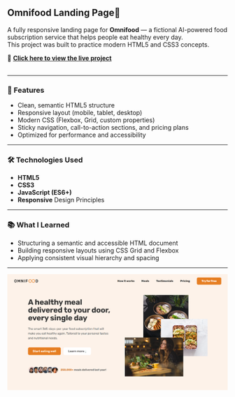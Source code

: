 ## Omnifood Landing Page🍴

A fully responsive landing page for **Omnifood** — a fictional AI-powered food subscription service that helps people eat healthy every day.<br/>
This project was built to practice modern HTML5 and CSS3 concepts.

🔗 **[Click here to view the live project](https://bahareh-bahrami.github.io/Omnifood/)**<br/>
<br/>

---

### 🚀 Features

- Clean, semantic HTML5 structure
- Responsive layout (mobile, tablet, desktop)
- Modern CSS (Flexbox, Grid, custom properties)
- Sticky navigation, call-to-action sections, and pricing plans
- Optimized for performance and accessibility

---

### 🛠️ Technologies Used

- **HTML5**
- **CSS3**
- **JavaScript (ES6+)**
- **Responsive** Design Principles

---

### 📚 What I Learned

- Structuring a semantic and accessible HTML document
- Building responsive layouts using CSS Grid and Flexbox
- Applying consistent visual hierarchy and spacing

---

![ScreenShot](img/Screenshot.png)
